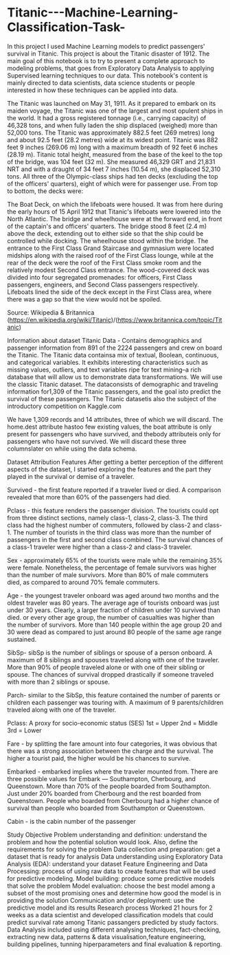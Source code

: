 # Titanic---Machine-Learning-Classification-Task-
In this project I used Machine Learning models to predict passengers' survival in Titanic. 
This project is about the Titanic disaster of 1912. The main goal of this notebook is to try to present a complete approach to modeling problems, that goes from Exploratory Data Analysis to applying Supervised learning techniques to our data. This notebook's content is mainly directed to data scientists, data science students or people interested in how these techniques can be applied into data.

The Titanic was launched on May 31, 1911. As it prepared to embark on its maiden voyage, the Titanic was one of the largest and most opulent ships in the world. It had a gross registered tonnage (i.e., carrying capacity) of 46,328 tons, and when fully laden the ship displaced (weighed) more than 52,000 tons. The Titanic was approximately 882.5 feet (269 metres) long and about 92.5 feet (28.2 metres) wide at its widest point. Titanic was 882 feet 9 inches (269.06 m) long with a maximum breadth of 92 feet 6 inches (28.19 m). Titanic total height, measured from the base of the keel to the top of the bridge, was 104 feet (32 m). She measured 46,329 GRT and 21,831 NRT and with a draught of 34 feet 7 inches (10.54 m), she displaced 52,310 tons. All three of the Olympic-class ships had ten decks (excluding the top of the officers' quarters), eight of which were for passenger use. From top to bottom, the decks were:

The Boat Deck, on which the lifeboats were housed. It was from here during the early hours of 15 April 1912 that Titanic's lifeboats were lowered into the North Atlantic. The bridge and wheelhouse were at the forward end, in front of the captain's and officers' quarters. The bridge stood 8 feet (2.4 m) above the deck, extending out to either side so that the ship could be controlled while docking. The wheelhouse stood within the bridge. The entrance to the First Class Grand Staircase and gymnasium were located midships along with the raised roof of the First Class lounge, while at the rear of the deck were the roof of the First Class smoke room and the relatively modest Second Class entrance. The wood-covered deck was divided into four segregated promenades: for officers, First Class passengers, engineers, and Second Class passengers respectively. Lifeboats lined the side of the deck except in the First Class area, where there was a gap so that the view would not be spoiled.

Source: Wikipedia & Britannica (https://en.wikipedia.org/wiki/Titanic)/(https://www.britannica.com/topic/Titanic)

Information about dataset
Titanic Data - Contains demographics and passenger information from 891 of the 2224 passengers and crew on board the Titanic. The Titanic data containsa mix of textual, Boolean, continuous, and categorical variables. It exhibits interesting characteristics such as missing values, outliers, and text variables ripe for text mining–a rich database that will allow us to demonstrate data transformations. We will use the classic Titanic dataset. The dataconsists of demographic and traveling information for1,309 of the Titanic passengers, and the goal isto predict the survival of these passengers. The Titanic datasetis also the subject of the introductory competition on Kaggle.com

We have 1,309 records and 14 attributes, three of which we will discard. The home.dest attribute hastoo few existing values, the boat attribute is only present for passengers who have survived, and thebody attributeis only for passengers who have not survived. We will discard these three columnslater on while using the data schema.

Dataset Attribution
Features After getting a better perception of the different aspects of the dataset, I started exploring the features and the part they played in the survival or demise of a traveler.

Survived - the first feature reported if a traveler lived or died. A comparison revealed that more than 60% of the passengers had died.

Pclass - this feature renders the passenger division. The tourists could opt from three distinct sections, namely class-1, class-2, class-3. The third class had the highest number of commuters, followed by class-2 and class-1. The number of tourists in the third class was more than the number of passengers in the first and second class combined. The survival chances of a class-1 traveler were higher than a class-2 and class-3 traveler.

Sex - approximately 65% of the tourists were male while the remaining 35% were female. Nonetheless, the percentage of female survivors was higher than the number of male survivors. More than 80% of male commuters died, as compared to around 70% female commuters.

Age - the youngest traveler onboard was aged around two months and the oldest traveler was 80 years. The average age of tourists onboard was just under 30 years. Clearly, a larger fraction of children under 10 survived than died. or every other age group, the number of casualties was higher than the number of survivors. More than 140 people within the age group 20 and 30 were dead as compared to just around 80 people of the same age range sustained.

SibSp- sibSp is the number of siblings or spouse of a person onboard. A maximum of 8 siblings and spouses traveled along with one of the traveler. More than 90% of people traveled alone or with one of their sibling or spouse. The chances of survival dropped drastically if someone traveled with more than 2 siblings or spouse.

Parch- similar to the SibSp, this feature contained the number of parents or children each passenger was touring with. A maximum of 9 parents/children traveled along with one of the traveler.

Pclass: A proxy for socio-economic status (SES) 1st = Upper 2nd = Middle 3rd = Lower

Fare - by splitting the fare amount into four categories, it was obvious that there was a strong association between the charge and the survival. The higher a tourist paid, the higher would be his chances to survive.

Embarked - embarked implies where the traveler mounted from. There are three possible values for Embark — Southampton, Cherbourg, and Queenstown. More than 70% of the people boarded from Southampton. Just under 20% boarded from Cherbourg and the rest boarded from Queenstown. People who boarded from Cherbourg had a higher chance of survival than people who boarded from Southampton or Queenstown.

Cabin - is the cabin number of the passenger

Study Objective
Problem understanding and definition: understand the problem and how the potential solution would look. Also, define the requirements for solving the problem
Data collection and preparation: get a dataset that is ready for analysis
Data understanding using Exploratory Data Analysis (EDA): understand your dataset
Feature Engineering and Data Processing: process of using raw data to create features that will be used for predictive modeling.
Model building: produce some predictive models that solve the problem
Model evaluation: choose the best model among a subset of the most promising ones and determine how good the model is in providing the solution
Communication and/or deployment: use the predictive model and its results
Research process
Worked 21 hours for 2 weeks as a data scientist and developed classification models that could predict survival rate among Titanic passangers predicted by study factors. Data Analysis included using different analysing techniques, fact-checking, extracting new data, patterns & data visualisation,feature engineering, building pipelines, tunning hiperparameters and final evaluation & reporting.
